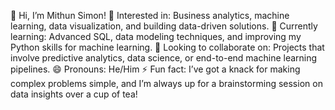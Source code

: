 👋 Hi, I’m Mithun Simon!
👀 Interested in: Business analytics, machine learning, data visualization, and building data-driven solutions.
🌱 Currently learning: Advanced SQL, data modeling techniques, and improving my Python skills for machine learning.
💞️ Looking to collaborate on: Projects that involve predictive analytics, data science, or end-to-end machine learning pipelines.
😄 Pronouns: He/Him
⚡ Fun fact: I’ve got a knack for making complex problems simple, and I’m always up for a brainstorming session on data insights over a cup of tea!
